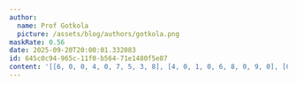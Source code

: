 ```yaml
---
author:
  name: Prof Gotkola
  picture: /assets/blog/authors/gotkola.png
maskRate: 0.56
date: 2025-09-20T20:00:01.332083
id: 645c0c94-965c-11f0-b564-71e1480f5e87
content: '[[6, 0, 0, 4, 0, 7, 5, 3, 8], [4, 0, 1, 0, 6, 8, 0, 9, 0], [0, 0, 0, 0, 2, 9, 0, 0, 0], [9, 0, 0, 7, 5, 2, 0, 0, 1], [0, 0, 0, 1, 0, 0, 6, 0, 0], [0, 4, 5, 8, 0, 6, 2, 0, 3], [0, 0, 0, 0, 3, 0, 4, 1, 7], [0, 0, 4, 6, 8, 1, 9, 0, 0], [0, 0, 0, 0, 0, 0, 0, 0, 6]]'
---
```

